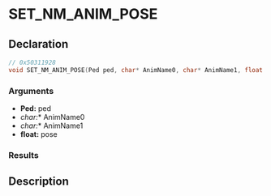 # SET_NM_ANIM_POSE

## Declaration
```cpp
// 0x50311928
void SET_NM_ANIM_POSE(Ped ped, char* AnimName0, char* AnimName1, float pose);
```

### Arguments
- **Ped:** ped
- **char*:** AnimName0
- **char*:** AnimName1
- **float:** pose

### Results

## Description
